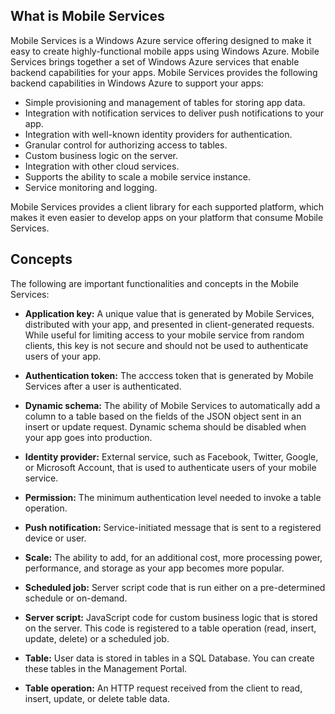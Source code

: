 ## <a name="what-is"></a>What is Mobile Services

Mobile Services is a Windows Azure service offering designed to make it easy to create highly-functional mobile apps using Windows Azure. Mobile Services brings together a set of Windows Azure services that enable backend capabilities for your apps. Mobile Services provides the following backend capabilities in Windows Azure to support your apps: 

+ Simple provisioning and management of tables for storing app data. 
+ Integration with notification services to deliver push notifications to your app.
+ Integration with well-known identity providers for authentication.
+ Granular control for authorizing access to tables.
+ Custom business logic on the server.
+ Integration with other cloud services.
+ Supports the ability to scale a mobile service instance.
+ Service monitoring and logging.

Mobile Services provides a client library for each supported platform, which makes it even easier to develop apps on your platform that consume Mobile Services.

## <a name="concepts"> </a>Concepts

The following are important functionalities and concepts in the Mobile Services:

<!--![1][]-->

+ **Application key:** A unique value that is generated by Mobile Services, distributed with your app, and presented in client-generated requests. While useful for limiting access to your mobile service from random clients, this key is not secure and should not be used to authenticate users of your app.    

+ **Authentication token:** The acccess token that is generated by Mobile Services after a user is authenticated.

+ **Dynamic schema:** The ability of Mobile Services to automatically add a column to a table based on the fields of the JSON object sent in an insert or update request. Dynamic schema should be disabled when your app goes into production. 

+ **Identity provider:** External service, such as Facebook, Twitter, Google, or Microsoft Account, that is used to authenticate users of your mobile service.

+ **Permission:** The minimum authentication level needed to invoke a table operation.  

+ **Push notification:** Service-initiated message that is sent to a registered device or user.

+ **Scale:** The ability to add, for an additional cost, more processing power, performance, and storage as your app becomes more popular.

+ **Scheduled job:** Server script code that is run either on a pre-determined schedule or on-demand.

+ **Server script:** JavaScript code for custom business logic that is stored on the server. This code is registered to a table operation (read, insert, update, delete) or a scheduled job. 

+ **Table:** User data is stored in tables in a SQL Database. You can create these tables in the Management Portal.

+ **Table operation:** An HTTP request received from the client to read, insert, update, or delete table data.


<!-- Images. -->
[1]: ../Media/mobile-services-diagram.png

  